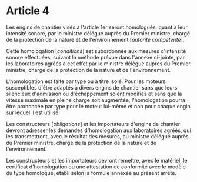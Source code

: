 # Article 4

Les engins de chantier visés à l'article 1er seront homologués, quant à leur intensité sonore, par le ministre délégué auprès du Premier ministre, chargé de la protection de la nature et de l'environnement [*autorité compétente*].

Cette homologation [*conditions*] est subordonnée aux mesures d'intensité sonore effectuées, suivant la méthode prévue dans l'annexe ci-jointe, par les laboratoires agréés à cet effet par le ministre délégué auprès du Premier ministre, chargé de la protection de la nature et de l'environnement.

L'homologation est faite par type ou à titre isolé. Pour les moteurs susceptibles d'être adaptés à divers engins de chantier sans que leurs silencieux d'admission ou d'échappement soient modifiés et sans que la vitesse maximale en pleine charge soit augmentée, l'homologation pourra être prononcée par type pour le moteur lui-même et non pour chaque engin sur lequel il est utilisé.

Les constructeurs [*obligations*] et les importateurs d'engins de chantier devront adresser les demandes d'homologation aux laboratoires agréés, qui les transmettront, avec le résultat des mesures, au ministre délégué auprès du Premier ministre, chargé de la protection de la nature et de l'environnement.

Les constructeurs et les importateurs devront remettre, avec le matériel, le certificat d'homologation ou une attestation de conformité avec le modèle du type homologué, établi selon la formule annexée au présent arrêté.
